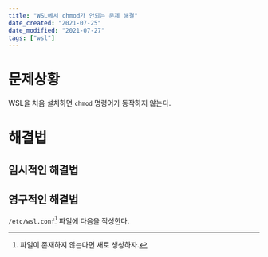 ```yaml
---
title: "WSL에서 chmod가 안되는 문제 해결"
date_created: "2021-07-25"
date_modified: "2021-07-27"
tags: ["wsl"]
---
```


# 문제상황

WSL을 처음 설치하면 `chmod` 명령어가 동작하지 않는다.

# 해결법

## 임시적인 해결법

## 영구적인 해결법

`/etc/wsl.conf`[^1] 파일에 다음을 작성한다.

[^1]: 파일이 존재하지 않는다면 새로 생성하자.


